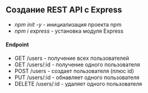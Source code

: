 ## Создание REST API с Express

- *npm init -y* - инициализация проекта npm
- *npm i express* - установка модуля Express

#### Endpoint

- GET /users - получение всех пользователей
- GET /users/:id - получение одного пользователя
- POST /users - создает пользователя (плюс id)
- PUT /users/:id - обнавляет одного пользователя
- DELETE /users/:id - удаляет одного пользователя
